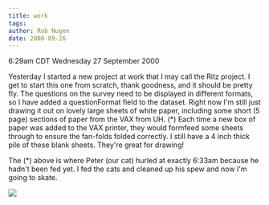 ```yaml
---
title: work
tags: 
author: Rob Nugen
date: 2000-09-26
---
```


<title></title>
<p class=date>6:29am CDT Wednesday 27 September 2000

<p>Yesterday I started a new project at work that I may call the Ritz
project.  I get to start this one from scratch, thank goodness, and it
should be pretty fly.  The questions on the survey need to be
displayed in different formats, so I have added a questionFormat field
to the dataset.  Right now I'm still just drawing it out on lovely
large sheets of white paper, including some short (5 page) sections of
paper from the VAX from UH. (*) Each time a new box of paper was added
to the VAX printer, they would formfeed some sheets through to ensure
the fan-folds folded correctly.  I still have a 4 inch thick pile of
these blank sheets.  They're great for drawing!

<p>The (*) above is where Peter (our cat) hurled at exactly 6:33am
because he hadn't been fed yet.  I fed the cats and cleaned up his
spew and now I'm going to skate.

<p><img src='/images/rob/wL-ROB.gif'>

